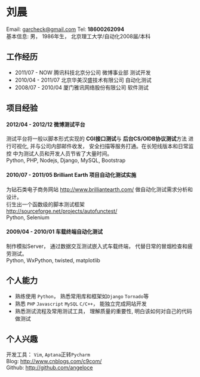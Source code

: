 # 刘晨
Email: garcheck@gmail.com  Tel: **18600262094**   
基本信息: 男， 1986年生， 北京理工大学/自动化2008届/本科

## 工作经历
* 2011/07 - NOW 腾讯科技北京分公司  微博事业部 测试开发
* 2010/04 - 2011/07 北京华美汉盛技术有限公司 自动化测试
* 2008/07 - 2010/04 厦门雅讯网络股份有限公司 软件测试

## 项目经验
#### 2012/04 - 2012/12 微博测试平台
测试平台将一般以脚本形式实现的 **CGI接口测试**与 **后台CS/OIDB协议测试**方法
进行可视化, 并与公司内部邮件收发， 安全扫描等服务打通。在长短线版本和日常监控
中为测试人员和开发人员节省了大量时间。  
Python, PHP, Nodejs, Django, MySQL, Bootstrap

#### 2010/07 - 2011/05 Brilliant Earth 项目自动化测试实施
为钻石类电子商务网站 http://www.brilliantearth.com/ 做自动化测试需求分析和设计。  
衍生出一个函数级的脚本测试框架 http://sourceforge.net/projects/autofunctest/  
Python, Selenium

#### 2009/04 - 2010/01 车载终端自动化测试
制作模拟Server， 通过数据交互测试嵌入式车载终端， 代替日常的冒烟检查和疲劳测试。  
Python, WxPython, twisted, matplotlib


## 个人能力
* 熟练使用 `Python`， 熟悉常用库和框架如`Django` `Tornado`等
* 熟悉 `PHP` `Javascript` `MySQL` `C/C++`， 能独立完成网站开发
* 熟悉测试流程及常用测试工具， 理解质量的重要性, 明白该如何对自己的代码做测试

## 个人兴趣
开发工具： `Vim`, `Aptana`正转`Pycharm`  
Blog: http://www.cnblogs.com/c9com/  
Github: http://github.com/angeloce  

